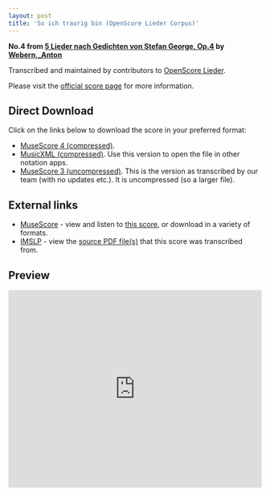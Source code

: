 ```yaml
---
layout: post
title: 'So ich traurig bin (OpenScore Lieder Corpus)'
---
```


__No.4 from [5 Lieder nach Gedichten von Stefan George, Op.4](https://fourscoreandmore.org/openscore/lieder/Webern%2C_Anton/5_Lieder_nach_Gedichten_von_Stefan_George%2C_Op.4/) by [Webern,_Anton](https://fourscoreandmore.org/openscore/lieder/Webern%2C_Anton)__

Transcribed and maintained by contributors to [OpenScore Lieder].

Please visit the [official score page] for more information.

[official score page]: https://musescore.com/openscore-lieder-corpus/scores/6725890
[OpenScore Lieder]: https://musescore.com/openscore-lieder-corpus

## Direct Download

Click on the links below to download the score in your preferred format:
- [MuseScore 4 (compressed)](https://fourscoreandmore.org/openscore/lieder/Webern%2C_Anton/5_Lieder_nach_Gedichten_von_Stefan_George%2C_Op.4/4_So_ich_traurig_bin.mscz).
- [MusicXML (compressed)](https://fourscoreandmore.org/openscore/lieder/Webern%2C_Anton/5_Lieder_nach_Gedichten_von_Stefan_George%2C_Op.4/4_So_ich_traurig_bin.mxl). Use this version to open the file in other notation apps.
- [MuseScore 3 (uncompressed)](https://raw.githubusercontent.com/OpenScore/Lieder/refs/heads/main/scores/Webern%2C_Anton/5_Lieder_nach_Gedichten_von_Stefan_George%2C_Op.4/4_So_ich_traurig_bin/lc6725890.mscx). This is the version as transcribed by our team (with no updates etc.). It is uncompressed (so a larger file).

## External links

- [MuseScore] - view and listen to [this score][MuseScore], or download in a variety of formats.
- [IMSLP] - view the [source PDF file(s)][IMSLP] that this score was transcribed from.

[MuseScore]: https://musescore.com/score/6725890
[IMSLP]: https://imslp.org/wiki/Special:ReverseLookup/28267

## Preview

<iframe width="100%" height="394" src="https://musescore.com/openscore-lieder-corpus/scores/6725890/embed" frameborder="0" allowfullscreen allow="autoplay; fullscreen"></iframe>

